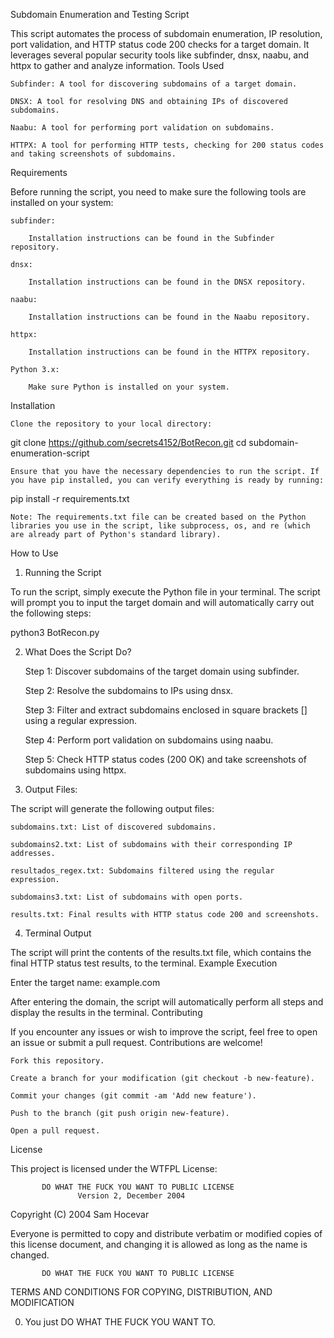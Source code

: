 Subdomain Enumeration and Testing Script

This script automates the process of subdomain enumeration, IP resolution, port validation, and HTTP status code 200 checks for a target domain. It leverages several popular security tools like subfinder, dnsx, naabu, and httpx to gather and analyze information.
Tools Used

    Subfinder: A tool for discovering subdomains of a target domain.

    DNSX: A tool for resolving DNS and obtaining IPs of discovered subdomains.

    Naabu: A tool for performing port validation on subdomains.

    HTTPX: A tool for performing HTTP tests, checking for 200 status codes and taking screenshots of subdomains.

Requirements

Before running the script, you need to make sure the following tools are installed on your system:

    subfinder:

        Installation instructions can be found in the Subfinder repository.

    dnsx:

        Installation instructions can be found in the DNSX repository.

    naabu:

        Installation instructions can be found in the Naabu repository.

    httpx:

        Installation instructions can be found in the HTTPX repository.

    Python 3.x:

        Make sure Python is installed on your system.

Installation

    Clone the repository to your local directory:

git clone https://github.com/secrets4152/BotRecon.git
cd subdomain-enumeration-script

    Ensure that you have the necessary dependencies to run the script. If you have pip installed, you can verify everything is ready by running:

pip install -r requirements.txt

    Note: The requirements.txt file can be created based on the Python libraries you use in the script, like subprocess, os, and re (which are already part of Python's standard library).

How to Use
1. Running the Script

To run the script, simply execute the Python file in your terminal. The script will prompt you to input the target domain and will automatically carry out the following steps:

python3 BotRecon.py

2. What Does the Script Do?

    Step 1: Discover subdomains of the target domain using subfinder.

    Step 2: Resolve the subdomains to IPs using dnsx.

    Step 3: Filter and extract subdomains enclosed in square brackets [] using a regular expression.

    Step 4: Perform port validation on subdomains using naabu.

    Step 5: Check HTTP status codes (200 OK) and take screenshots of subdomains using httpx.

3. Output Files:

The script will generate the following output files:

    subdomains.txt: List of discovered subdomains.

    subdomains2.txt: List of subdomains with their corresponding IP addresses.

    resultados_regex.txt: Subdomains filtered using the regular expression.

    subdomains3.txt: List of subdomains with open ports.

    results.txt: Final results with HTTP status code 200 and screenshots.

4. Terminal Output

The script will print the contents of the results.txt file, which contains the final HTTP status test results, to the terminal.
Example Execution

Enter the target name: example.com

After entering the domain, the script will automatically perform all steps and display the results in the terminal.
Contributing

If you encounter any issues or wish to improve the script, feel free to open an issue or submit a pull request. Contributions are welcome!

    Fork this repository.

    Create a branch for your modification (git checkout -b new-feature).

    Commit your changes (git commit -am 'Add new feature').

    Push to the branch (git push origin new-feature).

    Open a pull request.

License

This project is licensed under the WTFPL License:

           DO WHAT THE FUCK YOU WANT TO PUBLIC LICENSE
                   Version 2, December 2004

Copyright (C) 2004 Sam Hocevar

Everyone is permitted to copy and distribute verbatim or modified
copies of this license document, and changing it is allowed as long as
the name is changed.

           DO WHAT THE FUCK YOU WANT TO PUBLIC LICENSE
  TERMS AND CONDITIONS FOR COPYING, DISTRIBUTION, AND MODIFICATION

  0. You just DO WHAT THE FUCK YOU WANT TO.
